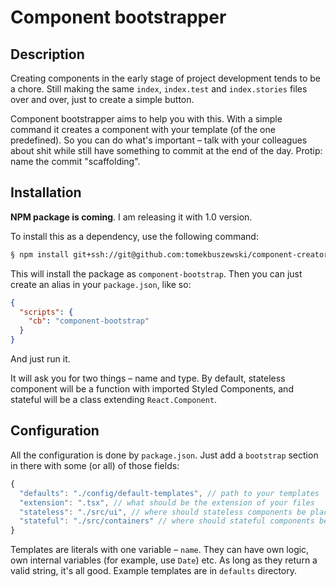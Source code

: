 # Component bootstrapper

## Description
Creating components in the early stage of project development tends to be a chore. Still making the same `index`, `index.test` and `index.stories` files over and over, just to create a simple button.

Component bootstrapper aims to help you with this. With a simple command it creates a component with your template (of the one predefined). So you can do what's important – talk with your colleagues about shit while still have something to commit at the end of the day. Protip: name the commit "scaffolding".

## Installation
**NPM package is coming**. I am releasing it with 1.0 version.

To install this as a dependency, use the following command:

```bash
§ npm install git+ssh://git@github.com:tomekbuszewski/component-creator.git --save-dev
```

This will install the package as `component-bootstrap`. Then you can just create an alias in your `package.json`, like so:

```json
{
  "scripts": {
    "cb": "component-bootstrap"
  }
}
```

And just run it.

It will ask you for two things – name and type. By default, stateless component will be a function with imported Styled Components, and stateful will be a class extending `React.Component`.

## Configuration
All the configuration is done by `package.json`. Just add a `bootstrap` section in there with some (or all) of those fields:

```js
{
  "defaults": "./config/default-templates", // path to your templates
  "extension": ".tsx", // what should be the extension of your files
  "stateless": "./src/ui", // where should stateless components be placed
  "stateful": "./src/containers" // where should stateful components be placed
}
```

Templates are literals with one variable – `name`. They can have own logic, own internal variables (for example, use `Date`) etc. As long as they return a valid string, it's all good. Example templates are in `defaults` directory.